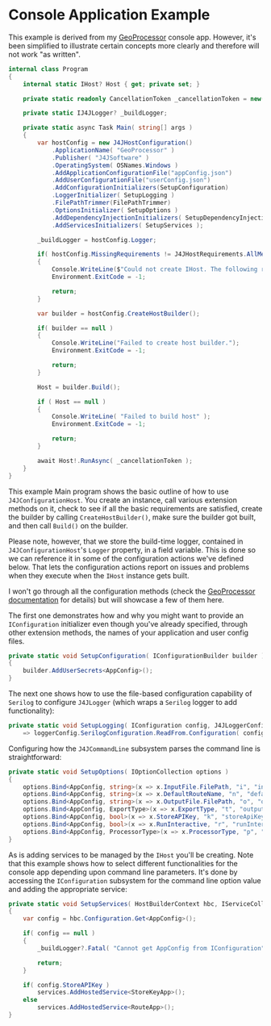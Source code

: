 # Console Application Example

This example is derived from my [GeoProcessor](https://github.com/markolbert/GeoProcessor) console app. However, it's been simplified to illustrate certain concepts more clearly and therefore will not work "as written".

```csharp
internal class Program
{
    internal static IHost? Host { get; private set; }

    private static readonly CancellationToken _cancellationToken = new();

    private static IJ4JLogger? _buildLogger;

    private static async Task Main( string[] args )
    {
        var hostConfig = new J4JHostConfiguration()
            .ApplicationName( "GeoProcessor" )
            .Publisher( "J4JSoftware" )
            .OperatingSystem( OSNames.Windows )
            .AddApplicationConfigurationFile("appConfig.json")
            .AddUserConfigurationFile("userConfig.json")
            .AddConfigurationInitializers(SetupConfiguration)
            .LoggerInitializer( SetupLogging )
            .FilePathTrimmer(FilePathTrimmer)
            .OptionsInitializer( SetupOptions )
            .AddDependencyInjectionInitializers( SetupDependencyInjection )
            .AddServicesInitializers( SetupServices );

        _buildLogger = hostConfig.Logger;

        if( hostConfig.MissingRequirements != J4JHostRequirements.AllMet )
        {
            Console.WriteLine($"Could not create IHost. The following requirements were not met: {hostConfig.MissingRequirements.ToText()}");
            Environment.ExitCode = -1;

            return;
        }

        var builder = hostConfig.CreateHostBuilder();

        if( builder == null )
        {
            Console.WriteLine("Failed to create host builder.");
            Environment.ExitCode = -1;

            return;
        }

        Host = builder.Build();

        if ( Host == null )
        {
            Console.WriteLine( "Failed to build host" );
            Environment.ExitCode = -1;

            return;
        }

        await Host!.RunAsync( _cancellationToken );
    }
}
```

This example Main program shows the basic outline of how to use `J4JConfigurationHost`. You create an instance, call various extension methods on it, check to see if all the basic requirements are satisfied, create the builder by calling `CreateHostBuilder()`, make sure the builder got built, and then call `Build()` on the builder.

Please note, however, that we store the build-time logger, contained in `J4JConfigurationHost`'s `Logger` property, in a field variable. This is done so we can reference it in some of the configuration actions we've defined below. That lets the configuration actions report on issues and problems when they execute when the `IHost` instance gets built.

I won't go through all the configuration methods (check the [GeoProcessor documentation](https://github.com/markolbert/GeoProcessor) for details) but will showcase a few of them here.

The first one demonstrates how and why you might want to provide an `IConfiguration` initializer even though you've already specified, through other extension methods, the names of your application and user config files.

```csharp
private static void SetupConfiguration( IConfigurationBuilder builder )
{
    builder.AddUserSecrets<AppConfig>();
}
```

The next one shows how to use the file-based configuration capability of `Serilog` to configure `J4JLogger` (which wraps a `Serilog` logger to add functionality):

```csharp
private static void SetupLogging( IConfiguration config, J4JLoggerConfiguration loggerConfig )
    => loggerConfig.SerilogConfiguration.ReadFrom.Configuration( config );
```

Configuring how the `J4JCommandLine` subsystem parses the command line is straightforward:

```csharp
private static void SetupOptions( IOptionCollection options )
{
    options.Bind<AppConfig, string>(x => x.InputFile.FilePath, "i", "inputFile");
    options.Bind<AppConfig, string>(x => x.DefaultRouteName, "n", "defaultName");
    options.Bind<AppConfig, string>(x => x.OutputFile.FilePath, "o", "outputFile");
    options.Bind<AppConfig, ExportType>(x => x.ExportType, "t", "outputType");
    options.Bind<AppConfig, bool>(x => x.StoreAPIKey, "k", "storeApiKey");
    options.Bind<AppConfig, bool>(x => x.RunInteractive, "r", "runInteractive");
    options.Bind<AppConfig, ProcessorType>(x => x.ProcessorType, "p", "snapProcessor");
}
```

As is adding services to be managed by the `IHost` you'll be creating. Note that this example shows how to select different functionalities for the console app depending upon command line parameters. It's done by accessing the `IConfiguration` subsystem for the command line option value and adding the appropriate service:

```csharp
private static void SetupServices( HostBuilderContext hbc, IServiceCollection services )
{
    var config = hbc.Configuration.Get<AppConfig>();

    if( config == null )
    {
        _buildLogger?.Fatal( "Cannot get AppConfig from IConfiguration" );

        return;
    }

    if( config.StoreAPIKey )
        services.AddHostedService<StoreKeyApp>();
    else
        services.AddHostedService<RouteApp>();
}
```

